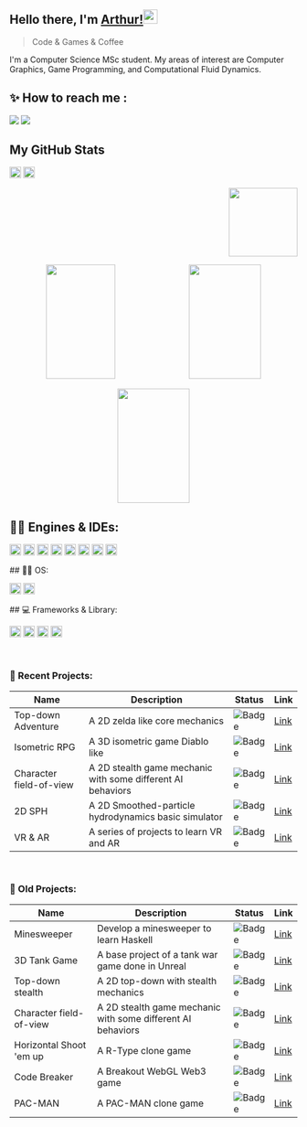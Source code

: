 ## Hello there, I'm [Arthur!](https://www.linkedin.com/in/arthur-gonze-machado-890715177/)<img src="https://media.giphy.com/media/hvRJCLFzcasrR4ia7z/giphy.gif" width="25px">
<blockquote>Code & Games & Coffee</blockquote>

I'm a Computer Science MSc student. My areas of ​​interest are Computer Graphics, Game Programming, and Computational Fluid Dynamics.

## ✨ How to reach me : 
[<img src="https://img.shields.io/badge/Gmail-D14836?style=for-the-badge&logo=gmail&logoColor=white"/>](mailto:arthurgonze@gmail.com)
[<img src="https://img.shields.io/badge/LinkedIn-0077B5?style=for-the-badge&logo=linkedin&logoColor=white"/>](https://www.linkedin.com/in/arthur-gonze-machado-890715177/) 

## My GitHub Stats
<p align="left">
  <img height="20px" src="https://gpvc.arturio.dev/arthurgonze"/>
  <img height="20px" src="https://img.shields.io/github/followers/arthurgonze?label=Followers&logo=GitHub&style=for-the-badge"/>
</p>

<p align="right">
  <img height="120px" src="https://github-profile-trophy.vercel.app/?username=arthurgonze&theme=tokyonight&margin-w=15&margin-h=15&rank=SECRET,SSS,SS,S,AAA,AA,A,B"/>
</p>
<p align="center">
  <img width="49%" height="200px" src="https://github-readme-stats.vercel.app/api?username=arthurgonze&theme=tokyonight&custom_title=@arthurgonze"/> 
  <img width="50%" height="200px" src="https://github-readme-streak-stats.herokuapp.com/?user=arthurgonze&theme=tokyonight"/>
</p>
<p align="center">
  <img width="50%" height="200px" src="https://github-readme-stats.vercel.app/api/top-langs/?username=arthurgonze&layout=compact&theme=tokyo-night"/> 
</p>

## 👩‍💻 Engines & IDEs:
<p align="left"> 
  <img height="20px" src="https://img.shields.io/badge/Unity-100000?style=for-the-badge&logo=unity&logoColor=white"/>
  <img height="20px" src="https://img.shields.io/badge/-Unreal%20Engine-313131?style=for-the-badge&logo=unreal-engine&logoColor=white"/>
  <img height="20px" src="https://img.shields.io/badge/blender-%23F5792A.svg?style=for-the-badge&logo=blender&logoColor=white"/>
  <img height="20px" src="https://img.shields.io/badge/CLion-000000?style=for-the-badge&logo=clion&logoColor=white"/>
  <img height="20px" src="https://img.shields.io/badge/PyCharm-000000.svg?&style=for-the-badge&logo=PyCharm&logoColor=white"/>
  <img height="20px" src="https://img.shields.io/badge/Spyder%20Ide-FF0000?style=for-the-badge&logo=spyder%20ide&logoColor=white"/>
  <img height="20px" src="https://img.shields.io/badge/VSCode-0078D4?style=for-the-badge&logo=visual%20studio%20code&logoColor=white"/>
  <img height="20px" src="https://img.shields.io/badge/Visual_Studio-5C2D91?style=for-the-badge&logo=visual%20studio&logoColor=white"/>
</p>
## 👩‍💻 OS:
<p align="left"> 
  <img height="20px" src="https://img.shields.io/badge/Windows-017AD7?style=for-the-badge&logo=windows&logoColor=white"/>
  <img height="20px" src="https://img.shields.io/badge/Linux-E34F26?style=for-the-badge&logo=linux&logoColor=black"/>
</p>
## 💻 Frameworks & Library:
<p align="left"> 
  <img height="20px" src="https://img.shields.io/badge/Git-E34F26?style=for-the-badge&logo=git&logoColor=white"/>
  <img height="20px" src="https://img.shields.io/badge/conda-342B029.svg?&style=for-the-badge&logo=anaconda&logoColor=white"/>
  <img height="20px" src="https://img.shields.io/badge/GitKraken-179287?style=for-the-badge&logo=GitKraken&logoColor=white"/>
  <img height="20px" src="https://img.shields.io/badge/ThreeJs-black?style=for-the-badge&logo=three.js&logoColor=white"/>
</p>

<br />

### :lock_with_ink_pen: Recent Projects:
Name | Description | Status | Link
-----|-------------|--------|------
Top-down Adventure | A 2D zelda like core mechanics | ![Badge](https://img.shields.io/badge/Status-INPROGRESS-yellow.svg) | [Link](https://github.com/arthurgonze/Zelda-Like)
Isometric RPG  | A 3D isometric game Diablo like| ![Badge](https://img.shields.io/badge/Status-COMPLETED-LightSeaGreen.svg) | [Link](https://github.com/arthurgonze/Core-RPG-System)
Character field-of-view | A 2D stealth game mechanic with some different AI behaviors | ![Badge](https://img.shields.io/badge/Status-COMPLETED-LightSeaGreen.svg) | [Link](https://github.com/arthurgonze/2D-Field-of-View)
2D SPH | A 2D Smoothed-particle hydrodynamics basic simulator | ![Badge](https://img.shields.io/badge/Status-COMPLETED-LightSeaGreen.svg) | [Link](https://github.com/arthurgonze/SPH)
VR & AR | A series of projects to learn VR and AR | ![Badge](https://img.shields.io/badge/Status-COMPLETED-LightSeaGreen.svg) | [Link](https://github.com/arthurgonze/CG)
<br />

### :lock_with_ink_pen: Old Projects:
Name | Description | Status | Link
-----|-------------|--------|------
Minesweeper | Develop a minesweeper to learn Haskell | ![Badge](https://img.shields.io/badge/Status-COMPLETED-LightSeaGreen.svg) | [Link](https://github.com/arthurgonze/CampoMinado_Haskell)
3D Tank Game | A base project of a tank war game done in Unreal  | ![Badge](https://img.shields.io/badge/Status-COMPLETED-LightSeaGreen.svg) | [Link](https://github.com/arthurgonze/Tank_Wars)
Top-down stealth | A 2D top-down with stealth mechanics | ![Badge](https://img.shields.io/badge/Status-COMPLETED-LightSeaGreen.svg) | [Link](https://github.com/arthurgonze/Esu)
Character field-of-view | A 2D stealth game mechanic with some different AI behaviors | ![Badge](https://img.shields.io/badge/Status-COMPLETED-LightSeaGreen.svg) | [Link](https://github.com/arthurgonze/2D-Field-of-View)
Horizontal Shoot 'em up | A R-Type clone game | ![Badge](https://img.shields.io/badge/Status-COMPLETED-LightSeaGreen.svg) | [Link](https://github.com/arthurgonze/R-Type)
Code Breaker | A Breakout WebGL Web3 game | ![Badge](https://img.shields.io/badge/Status-COMPLETED-LightSeaGreen.svg) | [Link](https://github.com/arthurgonze/Breakout)
PAC-MAN | A PAC-MAN clone game | ![Badge](https://img.shields.io/badge/Status-COMPLETED-LightSeaGreen.svg) | [Link](https://github.com/arthurgonze/Pac-man)
<br />
 

 

